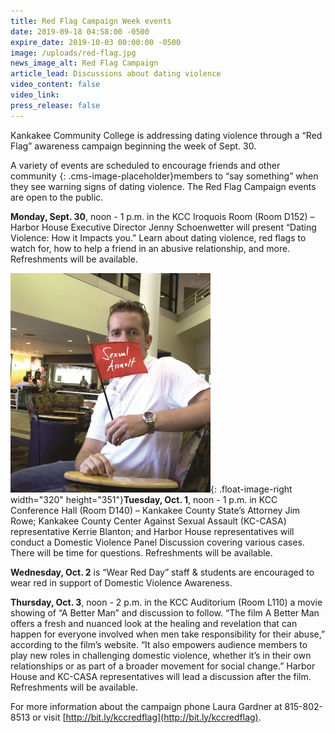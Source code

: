 ```yaml
---
title: Red Flag Campaign Week events
date: 2019-09-18 04:58:00 -0500
expire_date: 2019-10-03 00:00:00 -0500
image: /uploads/red-flag.jpg
news_image_alt: Red Flag Campaign
article_lead: Discussions about dating violence
video_content: false
video_link:
press_release: false
---
```


Kankakee Community College is addressing dating violence through a “Red Flag” awareness campaign beginning the week of Sept. 30.&nbsp;

A variety of events are scheduled to encourage friends and other community ![](data:image/png;base64,iVBORw0KGgoAAAANSUhEUgAAAAEAAAABCAYAAAAfFcSJAAAADUlEQVQYV2P4////fwAJ+wP9BUNFygAAAABJRU5ErkJggg==){: .cms-image-placeholder}members to “say something” when they see warning signs of dating violence. The Red Flag Campaign events are open to the public.

**Monday, Sept. 30**, noon - 1 p.m. in the KCC Iroquois Room (Room D152) – Harbor House Executive Director Jenny Schoenwetter will present “Dating Violence: How it Impacts you.” Learn about dating violence, red flags to watch for, how to help a friend in an abusive relationship, and more. Refreshments will be available.&nbsp;

![](/uploads/smflag-sexual-assault-1.jpg){: .float-image-right width="320" height="351"}**Tuesday, Oct. 1**, noon - 1 p.m. in KCC Conference Hall (Room D140) – Kankakee County State’s Attorney Jim Rowe; Kankakee County Center Against Sexual Assault (KC-CASA) representative Kerrie Blanton; and Harbor House representatives will conduct a Domestic Violence Panel Discussion covering various cases. There will be time for questions. Refreshments will be available.

**Wednesday, Oct. 2** is “Wear Red Day” staff & students are encouraged to wear red in support of Domestic Violence Awareness.

**Thursday, Oct. 3**, noon - 2 p.m. in the KCC Auditorium (Room L110) a movie showing of “A Better Man” and discussion to follow. “The film A Better Man offers a fresh and nuanced look at the healing and revelation that can happen for everyone involved when men take responsibility for their abuse,” according to the film’s website. “It also empowers audience members to play new roles in challenging domestic violence, whether it’s in their own relationships or as part of a broader movement for social change.” Harbor House and KC-CASA representatives will lead a discussion after the film. Refreshments will be available.&nbsp;

For more information about the campaign phone Laura Gardner at 815-802-8513 or visit [http://bit.ly/kccredflag](http://bit.ly/kccredflag).